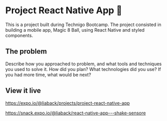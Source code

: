 # Project React Native App 📱

This is a project built during Technigo Bootcamp. The project consisted in building a mobile app, Magic 8 Ball, using React Native and styled components.

## The problem

Describe how you approached to problem, and what tools and techniques you used to solve it. How did you plan? What technologies did you use? If you had more time, what would be next?

## View it live
https://expo.io/@liaback/projects/project-react-native-app

https://snack.expo.io/@liaback/react-native-app---shake-sensore

